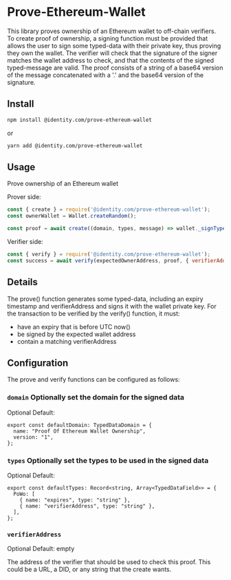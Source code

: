 # Prove-Ethereum-Wallet

This library proves ownership of an Ethereum wallet to off-chain verifiers. To create proof of ownership, a signing function must be provided that allows the user to sign some typed-data with their private key, thus proving they own the wallet. The verifier will check that the signature of the signer matches the wallet address to check, and that the contents of the signed typed-message are valid. The proof consists of a string of a base64 version of the message concatenated with a '.' and the base64 version of the signature. 

## Install

```sh
npm install @identity.com/prove-ethereum-wallet
```

or 

```sh
yarn add @identity.com/prove-ethereum-wallet
```

## Usage

Prove ownership of an Ethereum wallet

Prover side: 
```js
const { create } = require('@identity.com/prove-ethereum-wallet');
const ownerWallet = Wallet.createRandom();

const proof = await create((domain, types, message) => wallet._signTypedData(domain, types, message), { verifierAddress: '<verifierUrl>' });
```

Verifier side:
```js
const { verify } = require('@identity.com/prove-ethereum-wallet');
const success = await verify(expectedOwnerAddress, proof, { verifierAddress: '<verifierUrl>' });
```

## Details

The prove() function generates some typed-data, including an expiry timestamp and verifierAddress and
signs it with the wallet private key. For the transaction to be verified
by the verify() function, it must:

- have an expiry that is before UTC now()
- be signed by the expected wallet address
- contain a matching verifierAddress


## Configuration

The prove and verify functions can be configured as follows:

### `domain` Optionally set the domain for the signed data

Optional
Default:
```
export const defaultDomain: TypedDataDomain = {
  name: "Proof Of Ethereum Wallet Ownership",
  version: "1",
};
```

### `types` Optionally set the types to be used in the signed data

Optional
Default:
```
export const defaultTypes: Record<string, Array<TypedDataField>> = {
  PoWo: [
    { name: "expires", type: "string" },
    { name: "verifierAddress", type: "string" },
  ],
};
```

### `verifierAddress` 

Optional
Default: empty

The address of the verifier that should be used to check this proof. This could be a URL, a DID, or any string that the create wants.
